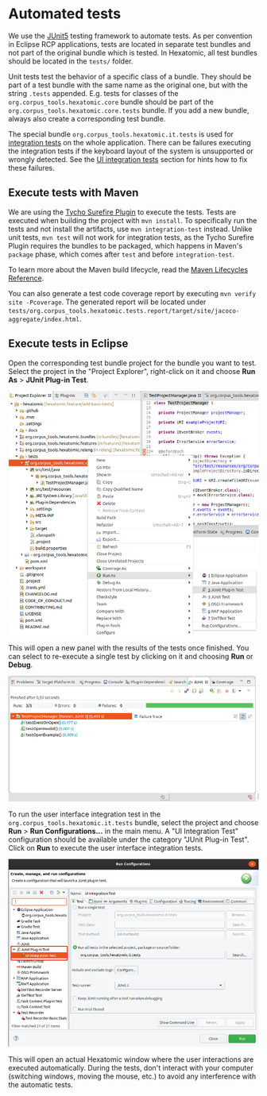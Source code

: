 # Automated tests

We use the [JUnit5](https://junit.org/junit5/) testing framework to automate tests.
As per convention in Eclipse RCP applications, tests are located in separate test bundles and not part of the original
bundle which is tested.
In Hexatomic, all test bundles should be located in the `tests/` folder.

Unit tests test the behavior of a specific class of a bundle.
They should be part of a test bundle with the same name as the original one, but with the string `.tests` appended.
E.g. tests for classes of the `org.corpus_tools.hexatomic.core` bundle should be part of the 
`org.corpus_tools.hexatomic.core.tests` bundle.
If you add a new bundle, always also create a corresponding test bundle.

The special bundle `org.corpus_tools.hexatomic.it.tests` is used for [integration tests](http://web.archive.org/web/20190928235028/https://en.wikipedia.org/wiki/Integration_testing) on the whole application.
There can be failures executing the integration tests if the keyboard layout of the system is unsupported or wrongly detected.
See the [UI integration tests](./ui-integration-tests.html#issues-with-keyboard-layout-and-integration-tests) section for hints how to fix these failures.


## Execute tests with Maven

We are using the [Tycho Surefire Plugin](https://www.eclipse.org/tycho/sitedocs/tycho-surefire/tycho-surefire-plugin/) 
to execute the tests.
Tests are executed when building the project with `mvn install`.
To specifically run the tests and not install the artifacts, use `mvn integration-test` instead.
Unlike unit tests, `mvn test` will not work for integration tests, as the Tycho Surefire Plugin requires
the bundles to be packaged, which happens in Maven's `package` phase, which comes after `test` and before `integration-test`.

To learn more about the Maven build lifecycle, read the [Maven Lifecycles Reference](http://web.archive.org/web/20191128092924/https://maven.apache.org/ref/3.6.2/maven-core/lifecycles.html).

You can also generate a test code coverage report by executing `mvn verify site -Pcoverage`. 
The generated report will be located under `tests/org.corpus_tools.hexatomic.tests.report/target/site/jacoco-aggregate/index.html`.

## Execute tests in Eclipse

Open the corresponding test bundle project for the bundle you want to test.
Select the project in the "Project Explorer", right-click on it and choose **Run As** > **JUnit  Plug-in Test**.

![Run JUnit test in Eclipse](run-test-eclipse.png)

This will open a new panel with the results of the tests once finished.
You can select to re-execute a single test by clicking on it and choosing **Run** or **Debug**.

![Eclipse JUnit test results](junit-eclipse-dialog.png)

To run the user interface integration test in the `org.corpus_tools.hexatomic.it.tests` bundle, select the project and
choose **Run** > **Run Configurations...** in the main menu.
A "UI Integration Test" configuration should be available under the category "JUnit Plug-in Test".
Click on **Run** to execute the user interface integration tests.

![Run UI tests configuration](launch-ui-tests.png)

This will open an actual Hexatomic window where the user interactions are executed automatically.
During the tests, don't interact with your computer (switching windows, moving the mouse, etc.) to avoid
any interference with the automatic tests.
